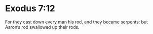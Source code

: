 # Exodus 7:12

For they cast down every man his rod, and they became serpents: but Aaron’s rod swallowed up their rods.